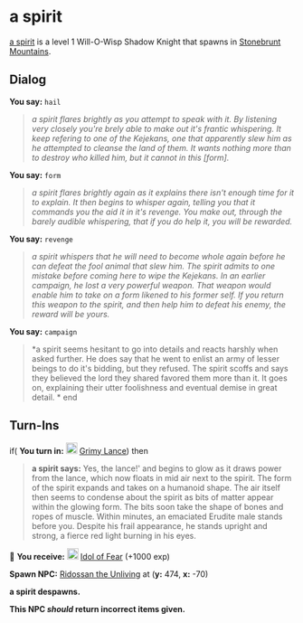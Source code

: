 # a spirit



[a spirit](/npc/100016) is a level 1 Will-O-Wisp Shadow Knight that spawns in [Stonebrunt Mountains](/zone/100).



## Dialog

**You say:** `hail`



>*a spirit flares brightly as you attempt to speak with it. By listening very closely you're brely able to make out it's frantic whispering. It keep refering to one of the Kejekans, one that apparently slew him as he attempted to cleanse the land of them. It wants nothing more than to destroy who killed him, but it cannot in this [form].*

**You say:** `form`



>*a spirit flares brightly again as it explains there isn't enough time for it to explain. It then begins to whisper again, telling you that it commands you the aid it in it's revenge. You make out, through the barely audible whispering, that if you do help it, you will be rewarded.*

**You say:** `revenge`



>*a spirit whispers that he will need to become whole again before he can defeat the fool animal that slew him. The spirit admits to one mistake before coming here to wipe the Kejekans. In an earlier campaign, he lost a very powerful weapon. That weapon would enable him to take on a form likened to his former self. If you return this weapon to the spirit, and then help him to defeat his enemy, the reward will be yours.*

**You say:** `campaign`



>*a spirit seems hesitant to go into details and reacts harshly when asked further. He does say that he went to enlist an army of lesser beings to do it's bidding, but they refused. The spirit scoffs and says they believed the lord they shared favored them more than it. It goes on, explaining their utter foolishness and eventual demise in great detail. *
end



## Turn-Ins





if( **You turn in:** <img style="background:url(/static/icons/blank_slot.gif);width:20px;height:20px;" src="/static/icons/item_740.png" alt="" /> <a
                                href="/item/2100" data-url="2100" class="tooltip-link link">Grimy Lance</a>) then 


>**a spirit says:** Yes, the lance!' and begins to glow as it draws power from the lance, which now floats in mid air next to the spirit. The form of the spirit expands and takes on a humanoid shape. The air itself then seems to condense about the spirit as bits of matter appear within the glowing form. The bits soon take the shape of bones and ropes of muscle. Within minutes, an emaciated Erudite male stands before you. Despite his frail appearance, he stands upright and strong, a fierce red light burning in his eyes.


 &#127873; **You receive:**  <img style="background:url(/static/icons/blank_slot.gif);width:20px;height:20px;" src="/static/icons/item_893.png" alt="" /> <a
                                href="/item/2297" data-url="2297" class="tooltip-link link">Idol of Fear</a> (+1000 exp)

 


**Spawn NPC:**  [Ridossan the Unliving](/npc/100017) at (**y:** 474, **x:** -70)


**a spirit despawns.**

**This NPC *should* return incorrect items given.**
